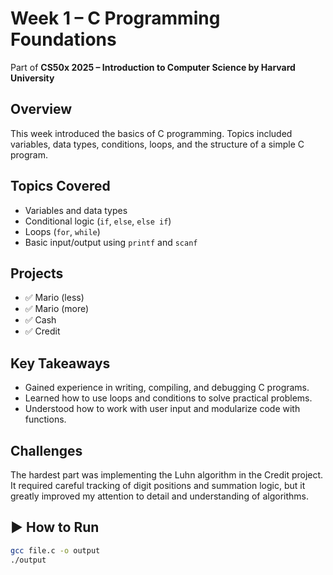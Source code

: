 # Week 1 – C Programming Foundations 

 Part of **CS50x 2025 – Introduction to Computer Science by Harvard University**

##  Overview
This week introduced the basics of C programming. Topics included variables, data types, conditions, loops, and the structure of a simple C program.

##  Topics Covered
- Variables and data types
- Conditional logic (`if`, `else`, `else if`)
- Loops (`for`, `while`)
- Basic input/output using `printf` and `scanf`

##  Projects
- ✅ Mario (less)
- ✅ Mario (more)
- ✅ Cash
- ✅ Credit

##  Key Takeaways
- Gained experience in writing, compiling, and debugging C programs.
- Learned how to use loops and conditions to solve practical problems.
- Understood how to work with user input and modularize code with functions.

##  Challenges
The hardest part was implementing the Luhn algorithm in the Credit project. It required careful tracking of digit positions and summation logic, but it greatly improved my attention to detail and understanding of algorithms.

## ▶ How to Run
```bash
gcc file.c -o output
./output
